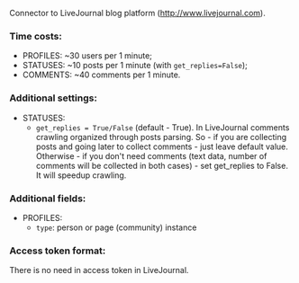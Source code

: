 Connector to LiveJournal blog platform (http://www.livejournal.com).

### Time costs:
* PROFILES: ~30 users per 1 minute;
* STATUSES: ~10 posts per 1 minute (with `get_replies=False`);
* COMMENTS: ~40 comments per 1 minute.

### Additional settings:
* STATUSES:
    - `get_replies = True/False` (default - True). In LiveJournal comments crawling organized through posts parsing. So - if you are collecting posts and going later to collect comments - just leave default value. Otherwise - if you don't need comments (text data, number of comments will be collected in both cases) - set get_replies to False. It will speedup crawling.

### Additional fields:
* PROFILES:
    - `type`: person or page (community) instance

### Access token format:
There is no need in access token in LiveJournal.